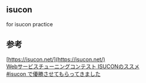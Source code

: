 ## isucon
for isucon practice


## 参考

[https://isucon.net/](https://isucon.net/)<br>
[Webサービスチューニングコンテスト ISUCONのススメ](https://www.amazon.co.jp/Web%E3%82%B5%E3%83%BC%E3%83%93%E3%82%B9%E3%83%81%E3%83%A5%E3%83%BC%E3%83%8B%E3%83%B3%E3%82%B0%E3%82%B3%E3%83%B3%E3%83%86%E3%82%B9%E3%83%88-ISUCON%E3%81%AE%E3%82%B9%E3%82%B9%E3%83%A1-%E6%8A%80%E8%A1%93%E3%81%AE%E6%B3%89%E3%82%B7%E3%83%AA%E3%83%BC%E3%82%BA%EF%BC%88NextPublishing%EF%BC%89-%E4%B8%8B%E7%94%B0-%E9%9B%84%E5%A4%A7/dp/4844379305)<br>
[#isucon で優勝させてもらってきました](https://songmu.jp/riji/archives/2011/08/isucon.html)<br>
